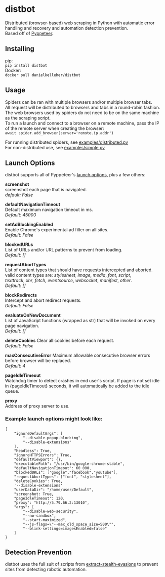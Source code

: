 # distbot   
Distributed (browser-based) web scraping in Python with automatic error handling and recovery and automation detection prevention.   
Based off of [Pyppeteer](https://github.com/pyppeteer/pyppeteer).   

## Installing   
pip:   
`pip install distbot`   
Docker:   
`docker pull danielkelleher/distbot`   

## Usage   
Spiders can be ran with multiple browsers and/or multiple browser tabs.   
All request will be distributed to browsers and tabs in a round-robin fashion.   
The web browsers used by spiders do not need to be on the same machine as the scraping script.   
To run a launch and connect to a browser on a remote machine, pass the IP of the remote server when creating the browser:   
`await spider.add_browser(server='remote.ip.addr')`   

For running distributed spiders, see [examples/distributed.py](./examples/distributed.py)   
For non-distributed use, see [examples/simple.py](./examples/simple.py)   


## Launch Options   
distbot supports all of Pyppeteer's [launch options](https://pyppeteer.github.io/pyppeteer/reference.html#launcher), plus a few others:   

**screenshot**   
screenshot each page that is navigated.   
*default: False*   

**defaultNavigationTimeout**    
Default maximum navigation timeout in ms.   
*Default: 45000*   

**setAdBlockingEnabled**   
Enable Chrome's experimental ad filter on all sites.   
*Default: False*   

**blockedURLs**   
List of URLs and/or URL patterns to prevent from loading.   
*Default: []*   

**requestAbortTypes**   
List of content types that should have requests intercepted and aborted.  
valid content types are: *stylesheet*, *image*, *media*, *font*, *script*,   
*texttrack*, *xhr*, *fetch*, *eventsource*, *websocket*, *manifest*, *other*.   
*Default: []*  

**blockRedirects**   
Intercept and abort redirect requests.   
*Default: False*   

**evaluateOnNewDocument**   
List of JavaScript functions (wrapped as str) that will be invoked on every page navigation.   
*Default: []*    

**deleteCookies**
Clear all cookies before each request.   
*Default: False*   

**maxConsecutiveError**
Maximum allowable consecutive browser errors before browser will be replaced.   
*Default: 4* 

**pageIdleTimeout**   
Watchdog timer to detect crashes in end user's script. If page is not set idle in {pageIdleTimeout} seconds,
it will automatically be added to the idle queue.   

**proxy**   
Address of proxy server to use.   


### Example launch options might look like:   
```
{
    "ignoreDefaultArgs": [
        "--disable-popup-blocking",
        "--disable-extensions"
    ],
    "headless": True,
    "ignoreHTTPSErrors": True,
    "defaultViewport": {},
    "executablePath": "/usr/bin/google-chrome-stable",
    "defaultNavigationTimeout": 60_000,
    "blockedURLs": ["google","facebook","youtube"],
    "requestAbortTypes": ["font", "stylesheet"],
    "deleteCookies": True,
    '--disable-extensions'
    "userDataDir": "/home/user/Default",
    "screenshot: True,
    "pageIdleTimeout": 120,
    "proxy": "http://5.79.66.2:13010",
    "args": [
        "--disable-web-security",
        "--no-sandbox",
        "--start-maximized",
        "--js-flags=\"--max_old_space_size=500\"",
        "--blink-settings=imagesEnabled=false"
    ]
}
```


## Detection Prevention   
distbot uses the full suit of scripts from [extract-stealth-evasions](https://github.com/berstend/puppeteer-extra/tree/master/packages/extract-stealth-evasions) to prevent sites from detecting robotic automation.   